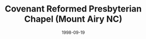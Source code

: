 ---
date: &id001 1998-09-19
end_date: null
location:
  address: 495 S. South Franklin Road
  city: Mount Airy
  state: NC
minister:
- end: 2004-12-09
  name: Brenton Ferry
  start: 2000-01-01
  type: Organizing Pastor
- end: null
  name: Brenton Ferry
  start: 2004-12-09
  type: pastor
ministers:
- Brenton Ferry
- Brenton Ferry
name: Covenant Reformed Presbyterian Chapel
names:
- end: 2004-12-09
  name: Covenant Reformed Presbyterian Chapel, OPC
  start: 1998-09-19
- end: null
  name: Covenant Reformed Presbyterian Church
  start: 2004-12-09
origination_date: *id001
raw_data: "NORTH CAROLINA\nMount Airy\n\nCovenant Reformed Presbyterian Chapel, OPC\
  \  (September 19, 1998\u2013December 9, 2004)\nCovenant Reformed Presbyterian Church\
  \  (December 9, 2004\u2013 )\n495 S. South Franklin Road\nOrg. Pastor: Brenton Ferry,\
  \ 2000\u20132004\nPastor: Brenton Ferry, 2004\u2013"
received_from: null
states:
- NC
status:
  active: true
  end_date: null
  reason: null
  received_from: null
  withdrawal_to: null
title: Covenant Reformed Presbyterian Chapel (Mount Airy NC)

---